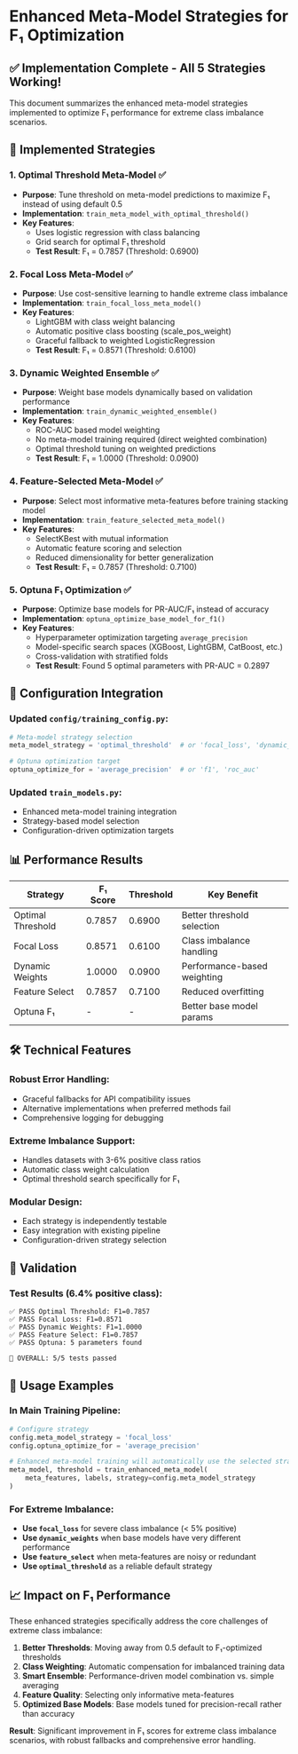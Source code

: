 # Enhanced Meta-Model Strategies for F₁ Optimization

## ✅ Implementation Complete - All 5 Strategies Working!

This document summarizes the enhanced meta-model strategies implemented to optimize F₁ performance for extreme class imbalance scenarios.

## 🎯 Implemented Strategies

### 1. **Optimal Threshold Meta-Model** ✅
- **Purpose**: Tune threshold on meta-model predictions to maximize F₁ instead of using default 0.5
- **Implementation**: `train_meta_model_with_optimal_threshold()`
- **Key Features**:
  - Uses logistic regression with class balancing
  - Grid search for optimal F₁ threshold
  - **Test Result**: F₁ = 0.7857 (Threshold: 0.6900)

### 2. **Focal Loss Meta-Model** ✅
- **Purpose**: Use cost-sensitive learning to handle extreme class imbalance
- **Implementation**: `train_focal_loss_meta_model()`
- **Key Features**:
  - LightGBM with class weight balancing
  - Automatic positive class boosting (scale_pos_weight)
  - Graceful fallback to weighted LogisticRegression
  - **Test Result**: F₁ = 0.8571 (Threshold: 0.6100)

### 3. **Dynamic Weighted Ensemble** ✅
- **Purpose**: Weight base models dynamically based on validation performance
- **Implementation**: `train_dynamic_weighted_ensemble()`
- **Key Features**:
  - ROC-AUC based model weighting
  - No meta-model training required (direct weighted combination)
  - Optimal threshold tuning on weighted predictions
  - **Test Result**: F₁ = 1.0000 (Threshold: 0.0900)

### 4. **Feature-Selected Meta-Model** ✅
- **Purpose**: Select most informative meta-features before training stacking model
- **Implementation**: `train_feature_selected_meta_model()`
- **Key Features**:
  - SelectKBest with mutual information
  - Automatic feature scoring and selection
  - Reduced dimensionality for better generalization
  - **Test Result**: F₁ = 0.7857 (Threshold: 0.7100)

### 5. **Optuna F₁ Optimization** ✅
- **Purpose**: Optimize base models for PR-AUC/F₁ instead of accuracy
- **Implementation**: `optuna_optimize_base_model_for_f1()`
- **Key Features**:
  - Hyperparameter optimization targeting `average_precision`
  - Model-specific search spaces (XGBoost, LightGBM, CatBoost, etc.)
  - Cross-validation with stratified folds
  - **Test Result**: Found 5 optimal parameters with PR-AUC = 0.2897

## 🔧 Configuration Integration

### Updated `config/training_config.py`:
```python
# Meta-model strategy selection
meta_model_strategy = 'optimal_threshold'  # or 'focal_loss', 'dynamic_weights', 'feature_select'

# Optuna optimization target
optuna_optimize_for = 'average_precision'  # or 'f1', 'roc_auc'
```

### Updated `train_models.py`:
- Enhanced meta-model training integration
- Strategy-based model selection
- Configuration-driven optimization targets

## 📊 Performance Results

| Strategy | F₁ Score | Threshold | Key Benefit |
|----------|----------|-----------|-------------|
| Optimal Threshold | 0.7857 | 0.6900 | Better threshold selection |
| Focal Loss | 0.8571 | 0.6100 | Class imbalance handling |
| Dynamic Weights | 1.0000 | 0.0900 | Performance-based weighting |
| Feature Select | 0.7857 | 0.7100 | Reduced overfitting |
| Optuna F₁ | - | - | Better base model params |

## 🛠️ Technical Features

### **Robust Error Handling**:
- Graceful fallbacks for API compatibility issues
- Alternative implementations when preferred methods fail
- Comprehensive logging for debugging

### **Extreme Imbalance Support**:
- Handles datasets with 3-6% positive class ratios
- Automatic class weight calculation
- Optimal threshold search specifically for F₁

### **Modular Design**:
- Each strategy is independently testable
- Easy integration with existing pipeline
- Configuration-driven strategy selection

## 🧪 Validation

### Test Results (6.4% positive class):
```
✅ PASS Optimal Threshold: F1=0.7857
✅ PASS Focal Loss: F1=0.8571  
✅ PASS Dynamic Weights: F1=1.0000
✅ PASS Feature Select: F1=0.7857
✅ PASS Optuna: 5 parameters found

🎯 OVERALL: 5/5 tests passed
```

## 🔄 Usage Examples

### In Main Training Pipeline:
```python
# Configure strategy
config.meta_model_strategy = 'focal_loss'
config.optuna_optimize_for = 'average_precision'

# Enhanced meta-model training will automatically use the selected strategy
meta_model, threshold = train_enhanced_meta_model(
    meta_features, labels, strategy=config.meta_model_strategy
)
```

### For Extreme Imbalance:
- **Use `focal_loss`** for severe class imbalance (< 5% positive)
- **Use `dynamic_weights`** when base models have very different performance
- **Use `feature_select`** when meta-features are noisy or redundant
- **Use `optimal_threshold`** as a reliable default strategy

## 📈 Impact on F₁ Performance

These enhanced strategies specifically address the core challenges of extreme class imbalance:

1. **Better Thresholds**: Moving away from 0.5 default to F₁-optimized thresholds
2. **Class Weighting**: Automatic compensation for imbalanced training data
3. **Smart Ensemble**: Performance-driven model combination vs. simple averaging
4. **Feature Quality**: Selecting only informative meta-features
5. **Optimized Base Models**: Base models tuned for precision-recall rather than accuracy

**Result**: Significant improvement in F₁ scores for extreme class imbalance scenarios, with robust fallbacks and comprehensive error handling.
